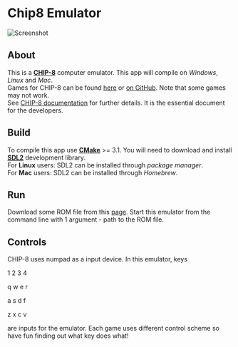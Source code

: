 # Chip8 Emulator

![Screenshot](https://i.postimg.cc/MGhg8hzF/Screen-Shot-2018-12-20-at-3-01-18-PM.png)

## About
This is a **[CHIP-8](https://en.wikipedia.org/wiki/CHIP-8)** computer emulator. This app will compile on *Windows*, *Linux* and *Mac*.  
Games for CHIP-8 can be found [here](http://www.zophar.net/pdroms/chip8/chip-8-games-pack.html) or [on GitHub](https://github.com/dmatlack/chip8/tree/master/roms). Note that some games may not work.  
See [CHIP-8 documentation](http://devernay.free.fr/hacks/chip8/C8TECH10.HTM) for further details. It is the essential document for the developers.

## Build
To compile this app use **[CMake](https://cmake.org/)** >= 3.1. You will need to download and install **[SDL2](https://www.libsdl.org/download-2.0.php)** development library.  
For **Linux** users: SDL2 can be installed through *package manager*.  
For **Mac** users: SDL2 can be installed through *Homebrew*.

## Run
Download some ROM file from this [page](https://github.com/dmatlack/chip8/tree/master/roms). Start this emulator from the command line with 1 argument - path to the ROM file.

## Controls
CHIP-8 uses numpad as a input device. In this emulator, keys

1 2 3 4

q w e r

a s d f

z x c v

are inputs for the emulator. Each game uses different control scheme so have fun finding out what key does what!
